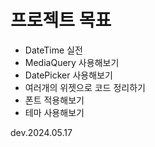# 프로젝트 목표

- DateTime 실전
- MediaQuery 사용해보기
- DatePicker 사용해보기
- 여러개의 위젯으로 코드 정리하기
- 폰트 적용해보기
- 테마 사용해보기




dev.2024.05.17
